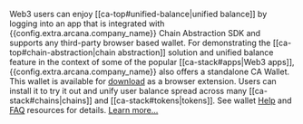 Web3 users can enjoy [[ca-top#unified-balance|unified balance]] by logging into an app that is integrated with {{config.extra.arcana.company_name}} Chain Abstraction SDK and supports any third-party browser based wallet. For demonstrating the [[ca-top#chain-abstraction|chain abstraction]] solution and unified balance feature in the context of some of the popular [[ca-stack#apps|Web3 apps]], {{config.extra.arcana.company_name}} also offers a standalone CA Wallet. This wallet is available for [download]({{config.extra.arcana.ca_wallet_download_url}}) as a browser extension. Users can install it to try it out and unify user balance spread across many [[ca-stack#chains|chains]] and [[ca-stack#tokens|tokens]]. See wallet [Help](https://arcananetwork.notion.site/Help-Content-127f11ed0804805fba4dc72ad3f8cdb2) and [FAQ](https://arcananetwork.notion.site/Frequently-Asked-Questions-128f11ed080480ed8679d90e4bb0b96d) resources for details. [Learn more...](https://arcana.network/chain-abstraction)
